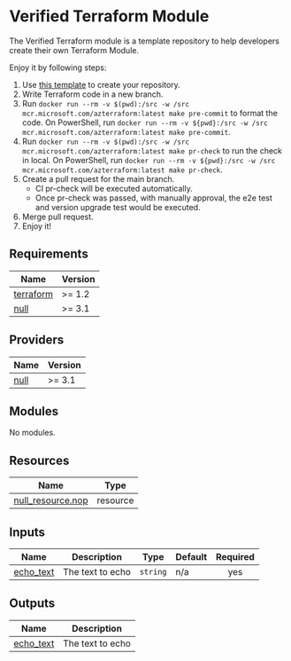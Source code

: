 # Verified Terraform Module

The Verified Terraform module is a template repository to help developers create their own Terraform Module.

Enjoy it by following steps:

1. Use [this template](https://github.com/Azure/terraform-verified-module) to create your repository.
2. Write Terraform code in a new branch.
3. Run `docker run --rm -v $(pwd):/src -w /src mcr.microsoft.com/azterraform:latest make pre-commit` to format the code. On PowerShell, run `docker run --rm -v ${pwd}:/src -w /src mcr.microsoft.com/azterraform:latest make pre-commit`.
4. Run `docker run --rm -v $(pwd):/src -w /src mcr.microsoft.com/azterraform:latest make pr-check` to run the check in local. On PowerShell, run `docker run --rm -v ${pwd}:/src -w /src mcr.microsoft.com/azterraform:latest make pr-check`.
5. Create a pull request for the main branch.
    * CI pr-check will be executed automatically.
    * Once pr-check was passed, with manually approval, the e2e test and version upgrade test would be executed.
6. Merge pull request.
7. Enjoy it!

<!-- BEGIN_TF_DOCS -->
## Requirements

| Name                                                                      | Version |
|---------------------------------------------------------------------------|---------|
| <a name="requirement_terraform"></a> [terraform](#requirement\_terraform) | >= 1.2  |
| <a name="requirement_null"></a> [null](#requirement\_null)                | >= 3.1  |

## Providers

| Name                                                 | Version |
|------------------------------------------------------|---------|
| <a name="provider_null"></a> [null](#provider\_null) | >= 3.1  |

## Modules

No modules.

## Resources

| Name                                                                                                       | Type     |
|------------------------------------------------------------------------------------------------------------|----------|
| [null_resource.nop](https://registry.terraform.io/providers/hashicorp/null/latest/docs/resources/resource) | resource |

## Inputs

| Name                                                            | Description      | Type     | Default | Required |
|-----------------------------------------------------------------|------------------|----------|---------|:--------:|
| <a name="input_echo_text"></a> [echo\_text](#input\_echo\_text) | The text to echo | `string` | n/a     |   yes    |

## Outputs

| Name                                                              | Description      |
|-------------------------------------------------------------------|------------------|
| <a name="output_echo_text"></a> [echo\_text](#output\_echo\_text) | The text to echo |
<!-- END_TF_DOCS -->
